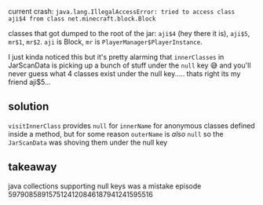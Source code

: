 current crash: `java.lang.IllegalAccessError: tried to access class aji$4 from class net.minecraft.block.Block`

classes that got dumped to the root of the jar: `aji$4` (hey there it is), `aji$5`, `mr$1`, `mr$2`. `aji` is Block, `mr` is `PlayerManager$PlayerInstance`.

I just kinda noticed this but it's pretty alarming that `innerClasses` in JarScanData is picking up a bunch of stuff under the `null` key :sweat_smile: and you'll never guess what 4 classes exist under the null key..... thats right its my friend aji$5...

## solution

`visitInnerClass` provides `null` for `innerName` for anonymous classes defined inside a method, but for some reason `outerName` is *also* `null` so the `JarScanData` was shoving them under the null key

## takeaway

java collections supporting null keys was a mistake episode 5979085891575124120846187941241595516